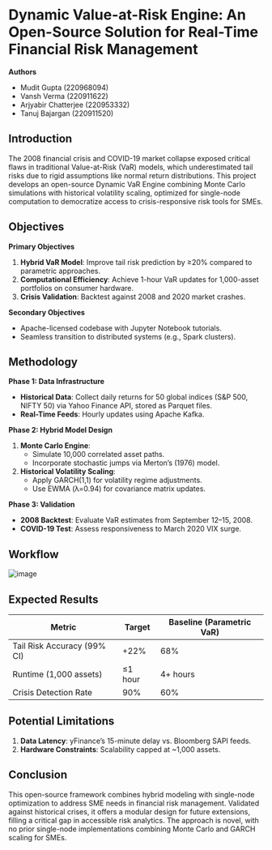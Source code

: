 # Dynamic Value-at-Risk Engine: An Open-Source Solution for Real-Time Financial Risk Management

**Authors**  
- Mudit Gupta (220968094)  
- Vansh Verma (220911622)  
- Arjyabir Chatterjee (220953332)  
- Tanuj Bajargan (220911520)  

## Introduction  
The 2008 financial crisis and COVID-19 market collapse exposed critical flaws in traditional Value-at-Risk (VaR) models, which underestimated tail risks due to rigid assumptions like normal return distributions. This project develops an open-source Dynamic VaR Engine combining Monte Carlo simulations with historical volatility scaling, optimized for single-node computation to democratize access to crisis-responsive risk tools for SMEs.

## Objectives  
**Primary Objectives**  
1. **Hybrid VaR Model**: Improve tail risk prediction by ≥20% compared to parametric approaches.  
2. **Computational Efficiency**: Achieve 1-hour VaR updates for 1,000-asset portfolios on consumer hardware.  
3. **Crisis Validation**: Backtest against 2008 and 2020 market crashes.  

**Secondary Objectives**  
- Apache-licensed codebase with Jupyter Notebook tutorials.  
- Seamless transition to distributed systems (e.g., Spark clusters).  

## Methodology  
**Phase 1: Data Infrastructure**  
- **Historical Data**: Collect daily returns for 50 global indices (S&P 500, NIFTY 50) via Yahoo Finance API, stored as Parquet files.  
- **Real-Time Feeds**: Hourly updates using Apache Kafka.  

**Phase 2: Hybrid Model Design**  
1. **Monte Carlo Engine**:  
   - Simulate 10,000 correlated asset paths.  
   - Incorporate stochastic jumps via Merton’s (1976) model.  
2. **Historical Volatility Scaling**:  
   - Apply GARCH(1,1) for volatility regime adjustments.  
   - Use EWMA (λ=0.94) for covariance matrix updates.  

**Phase 3: Validation**  
- **2008 Backtest**: Evaluate VaR estimates from September 12–15, 2008.  
- **COVID-19 Test**: Assess responsiveness to March 2020 VIX surge.

## Workflow
![image](https://github.com/user-attachments/assets/e439035a-c6c2-4db6-9aa3-038d85886efa)


## Expected Results  

| Metric                  | Target        | Baseline (Parametric VaR) |  
|-------------------------|---------------|---------------------------|  
| Tail Risk Accuracy (99% CI) | +22%         | 68%                       |  
| Runtime (1,000 assets)  | ≤1 hour       | 4+ hours                  |  
| Crisis Detection Rate   | 90%           | 60%                       |  

## Potential Limitations  
1. **Data Latency**: yFinance’s 15-minute delay vs. Bloomberg SAPI feeds.  
2. **Hardware Constraints**: Scalability capped at ~1,000 assets.  

## Conclusion  
This open-source framework combines hybrid modeling with single-node optimization to address SME needs in financial risk management. Validated against historical crises, it offers a modular design for future extensions, filling a critical gap in accessible risk analytics. The approach is novel, with no prior single-node implementations combining Monte Carlo and GARCH scaling for SMEs.
